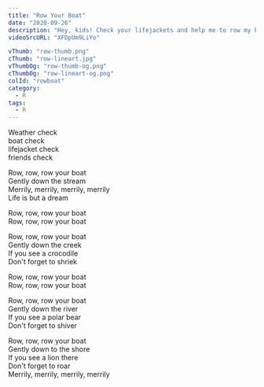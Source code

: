 ```yaml
---
title: "Row Your Boat"
date: "2020-09-26"
description: "Hey, kids! Check your lifejackets and help me to row my boat through the river! Come on!"
videoSrcURL: "XFDpUm9LiYo"

vThumb: "row-thumb.png"
cThumb: "row-lineart.jpg"
vThumbOg: "row-thumb-og.png"
cThumbOg: "row-lineart-og.png"
colId: "rowboat"
category:
  - R
tags:
  - R
---
```


<p>
Weather check<br />
boat check<br />
lifejacket check<br />
friends check</p>
<p>
Row, row, row your boat<br />
Gently down the stream<br />
Merrily, merrily, merrily, merrily<br />
Life is but a dream</p>
<p>
Row, row, row your boat<br />
Row, row, row your boat</p>
<p>
Row, row, row your boat<br />
Gently down the creek<br />
If you see a crocodile<br />
Don't forget to shriek</p>
<p>
Row, row, row your boat<br />
Row, row, row your boat</p>
<p>
Row, row, row your boat<br />
Gently down the river<br />
If you see a polar bear<br />
Don't forget to shiver</p>
<p>
Row, row, row your boat<br />
Gently down to the shore<br />
If you see a lion there<br />
Don't forget to roar<br />
Merrily, merrily, merrily, merrily</p>
